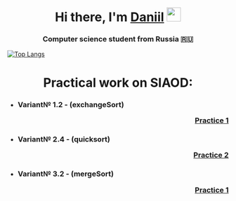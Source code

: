 <h1 align="center">Hi there, I'm <a href="https://github.com/S0IG0" target="_blank">Daniil</a> 
<img src="https://github.com/blackcater/blackcater/raw/main/images/Hi.gif" height="32"/></h1>
<h3 align="center">Computer science student from Russia 🇷🇺</h3>

[![Top Langs](https://github-readme-stats.vercel.app/api/top-langs/?username=S0IG0&layout=compact)](https://github.com/S0IG0/siaod)

<h1 align="center">Practical work on SIAOD:</h1> 



<ul>
  <li><h3 align="left">Variant№ 1.2 - (exchangeSort) <a href="https://github.com/S0IG0/siaod/blob/master/1/main.cpp" target="_blank"><p align="right">Practice 1</p></a></h3></li>
  <li><h3 align="left">Variant№ 2.4 - (quicksort)    <a href="https://github.com/S0IG0/siaod/blob/master/1/main.cpp" target="_blank"><p align="right">Practice 2</p></a></h3></li>
  <li><h3 align="left">Variant№ 3.2 - (mergeSort)    <a href="https://github.com/S0IG0/siaod/blob/master/1/main.cpp" target="_blank"><p align="right">Practice 1</p></a></h3></li>
</ul>